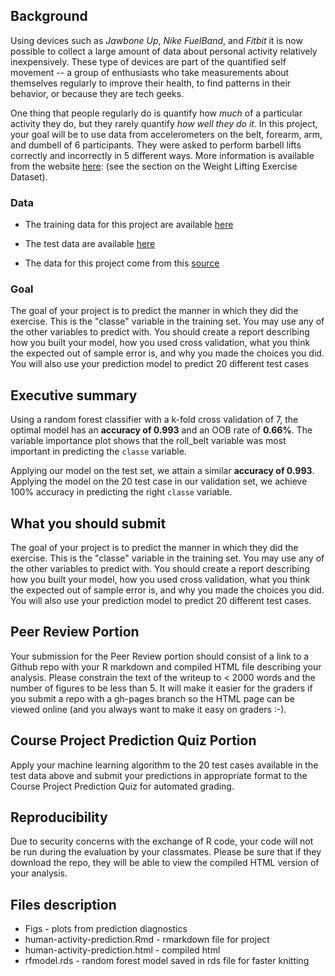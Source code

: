 ## Background

Using devices such as *Jawbone Up*, *Nike FuelBand*, and *Fitbit* it is now possible to collect a large amount of data about personal activity relatively inexpensively. These type of devices are part of the quantified self movement -- a group of enthusiasts who take measurements about themselves regularly to improve their health, to find patterns in their behavior, or because they are tech geeks.

One thing that people regularly do is quantify how *much* of a particular activity they do, but they rarely quantify *how well they do it*. In this project, your goal will be to use data from accelerometers on the belt, forearm, arm, and dumbell of 6 participants. They were asked to perform barbell lifts correctly and incorrectly in 5 different ways. More information is available from the website [here](http://web.archive.org/web/20161224072740/http:/groupware.les.inf.puc-rio.br/har): (see the section on the Weight Lifting Exercise Dataset).

### Data

-   The training data for this project are available [here](https://d396qusza40orc.cloudfront.net/predmachlearn/pml-training.csv)

-   The test data are available [here](https://d396qusza40orc.cloudfront.net/predmachlearn/pml-testing.csv)

-   The data for this project come from this [source](http://web.archive.org/web/20161224072740/http:/groupware.les.inf.puc-rio.br/har)

### Goal

The goal of your project is to predict the manner in which they did the exercise. This is the "classe" variable in the training set. You may use any of the other variables to predict with. You should create a report describing how you built your model, how you used cross validation, what you think the expected out of sample error is, and why you made the choices you did. You will also use your prediction model to predict 20 different test cases

## Executive summary

Using a random forest classifier with a k-fold cross validation of 7, the optimal model has an **accuracy of 0.993** and an OOB rate of **0.66%**. The variable importance plot shows that the roll_belt variable was most important in predicting the `classe` variable.

Applying our model on the test set, we attain a similar **accuracy of 0.993**. Applying the model on the 20 test case in our validation set, we achieve 100% accuracy in predicting the right `classe` variable.

## What you should submit
The goal of your project is to predict the manner in which they did the exercise. This is the "classe" variable in the training set. You may use any of the other variables to predict with. You should create a report describing how you built your model, how you used cross validation, what you think the expected out of sample error is, and why you made the choices you did. You will also use your prediction model to predict 20 different test cases. 

## Peer Review Portion
Your submission for the Peer Review portion should consist of a link to a Github repo with your R markdown and compiled HTML file describing your analysis. Please constrain the text of the writeup to < 2000 words and the number of figures to be less than 5. It will make it easier for the graders if you submit a repo with a gh-pages branch so the HTML page can be viewed online (and you always want to make it easy on graders :-).

## Course Project Prediction Quiz Portion
Apply your machine learning algorithm to the 20 test cases available in the test data above and submit your predictions in appropriate format to the Course Project Prediction Quiz for automated grading. 

## Reproducibility 
Due to security concerns with the exchange of R code, your code will not be run during the evaluation by your classmates. Please be sure that if they download the repo, they will be able to view the compiled HTML version of your analysis. 

## Files description
* Figs - plots from prediction diagnostics
* human-activity-prediction.Rmd - rmarkdown file for project
* human-activity-prediction.html - compiled html 
* rfmodel.rds - random forest model saved in rds file for faster knitting
